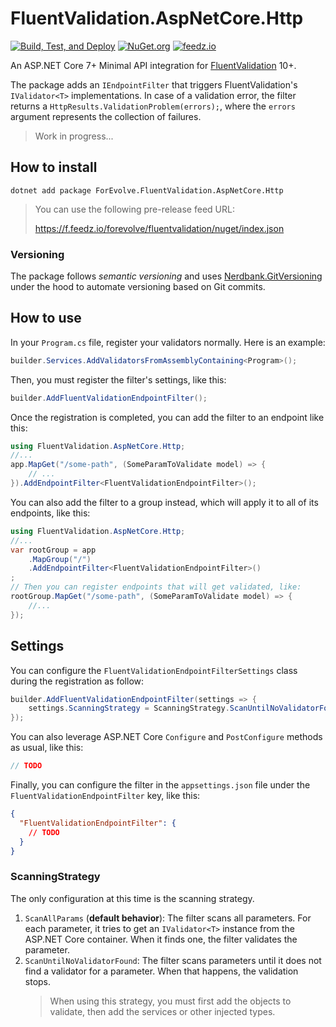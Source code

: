 # FluentValidation.AspNetCore.Http

[![Build, Test, and Deploy](https://github.com/Carl-Hugo/FluentValidation.AspNetCore.Http/actions/workflows/main.yml/badge.svg)](https://github.com/Carl-Hugo/FluentValidation.AspNetCore.Http/actions/workflows/main.yml)
[![NuGet.org](https://img.shields.io/nuget/vpre/ForEvolve.FluentValidation.AspNetCore.Http)](https://www.nuget.org/packages/ForEvolve.FluentValidation.AspNetCore.Http/)
[![feedz.io](https://img.shields.io/badge/endpoint.svg?url=https%3A%2F%2Ff.feedz.io%2Fforevolve%2Ffluentvalidation%2Fshield%2FForEvolve.FluentValidation.AspNetCore.Http%2Flatest)](https://f.feedz.io/forevolve/fluentvalidation/packages/ForEvolve.FluentValidation.AspNetCore.Http/latest/download)

An ASP.NET Core 7+ Minimal API integration for [FluentValidation](https://github.com/FluentValidation/FluentValidation) 10+.

The package adds an `IEndpointFilter` that triggers FluentValidation's `IValidator<T>` implementations. In case of a validation error, the filter returns a `HttpResults.ValidationProblem(errors);`, where the `errors` argument represents the collection of failures.

> Work in progress...

## How to install

```
dotnet add package ForEvolve.FluentValidation.AspNetCore.Http
```

> You can use the following pre-release feed URL:
>
> https://f.feedz.io/forevolve/fluentvalidation/nuget/index.json

### Versioning

The package follows _semantic versioning_ and uses [Nerdbank.GitVersioning](https://github.com/dotnet/Nerdbank.GitVersioning) under the hood to automate versioning based on Git commits.

## How to use

In your `Program.cs` file, register your validators normally. Here is an example:

```csharp
builder.Services.AddValidatorsFromAssemblyContaining<Program>();
```

Then, you must register the filter's settings, like this:

```csharp
builder.AddFluentValidationEndpointFilter();
```

Once the registration is completed, you can add the filter to an endpoint like this:

```csharp
using FluentValidation.AspNetCore.Http;
//...
app.MapGet("/some-path", (SomeParamToValidate model) => {
    // ...
}).AddEndpointFilter<FluentValidationEndpointFilter>();
```

You can also add the filter to a group instead, which will apply it to all of its endpoints, like this:

```csharp
using FluentValidation.AspNetCore.Http;
//...
var rootGroup = app
    .MapGroup("/")
    .AddEndpointFilter<FluentValidationEndpointFilter>()
;
// Then you can register endpoints that will get validated, like:
rootGroup.MapGet("/some-path", (SomeParamToValidate model) => {
    //...
});
```

## Settings

You can configure the `FluentValidationEndpointFilterSettings` class during the registration as follow:

```csharp
builder.AddFluentValidationEndpointFilter(settings => {
    settings.ScanningStrategy = ScanningStrategy.ScanUntilNoValidatorFound;
});
```

You can also leverage ASP.NET Core `Configure` and `PostConfigure` methods as usual, like this:

```csharp
// TODO
```

Finally, you can configure the filter in the `appsettings.json` file under the `FluentValidationEndpointFilter` key, like this:

```json
{
  "FluentValidationEndpointFilter": {
    // TODO
  }
}
```

### ScanningStrategy

The only configuration at this time is the scanning strategy.

1. `ScanAllParams` (**default behavior**): The filter scans all parameters. For each parameter, it tries to get an `IValidator<T>` instance from the ASP.NET Core container. When it finds one, the filter validates the parameter.
1. `ScanUntilNoValidatorFound`: The filter scans parameters until it does not find a validator for a parameter. When that happens, the validation stops.
   > When using this strategy, you must first add the objects to validate, then add the services or other injected types.
